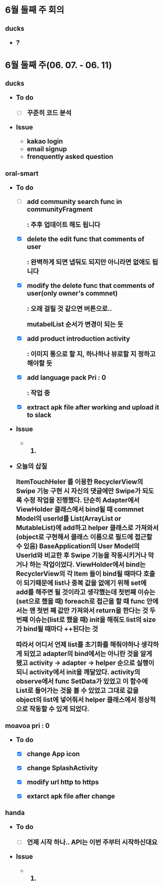 <h1>6월 둘째 주 회의



<h2>ducks

- ?





<h1>6월 둘째 주(06. 07. - 06. 11)





<h2>ducks

- To do

  - [ ] 꾸준히 코드 분석

  

- Issue

  - kakao login
  - email signup
  - frenquently asked question



<h2>oral-smart

- To do

  - [ ] add community search func in communityFragment

    : 추후 업데이트 해도 됩니다

  - [x] delete the edit func that comments of user

    : 완벽하게 되면 냅둬도 되지만 아니라면 없애도 됩니다

  - [x] modify the delete func that comments of user(only owner's commnet) 

    : 오래 걸릴 것 같으면 버튼으로..

    mutabelList 순서가 변경이 되는 듯

  - [x] add product introduction activity

    : 이미지 통으로 할 지, 하나하나 뷰로할 지 정하고 해야할 듯

  - [x] add language pack  Pri : 0

    : 작업 중

  - [x] extract apk file after working and upload it to slack

  

- Issue

  - 1.



- 오늘의 삽질

  ItemTouchHeler 를 이용한 RecyclerView의 Swipe 기능 구현 시 자신의 댓글에만 Swipe가 되도록 수정 작업을 진행했다.
  단순히 Adapter에서 ViewHolder 클래스에서 bind될 때 commnet Model의 userId를 List(ArrayList or MutableList)에 add하고 helper 클래스로 가져와서(object로 구현해서 클래스 이름으로 필드에 접근할 수 있음) BaseApplication의 User Model의 UserId와 비교한 후 Swipe 기능을 작동시키거나 막거나 하는 작업이었다.
  ViewHolder에서 bind는 RecyclerView의 각 Item 들이 bind될 때마다 호출이 되기때문에 list나 중복 값을 없애기 위해 set에 add를 해주면 될 것이라고 생각했는데
  첫번째 이슈는(set으로 했을 때) foreach로 접근을 할 때 func 안에서는 맨 첫번 째 값만 가져와서 return을 한다는 것
  두번째 이슈는(list로 했을 때) init을 해줘도 list의 size가 bind될 때마다 ++된다는 것

  따라서 어디서 언제 list를 초기화를 해줘야하나 생각하게 되었고 adapter의 bind에서는 아니란 것을 알게 됐고 activity -> adapter -> helper 순으로 실행이 되니 activity에서 init을 깨달았다.
  activity의 observe에서 func SetData가 있었고 이 함수에 List<comment>로 들어가는 것을 볼 수 있었고 그대로 값을 object의 list에 넣어줘서 helper 클래스에서 정상적으로 작동할 수 있게 되었다.



<h2>moavoa pri : 0

- To do
  - [x] change App icon
  - [x] change SplashActivity
  - [x] modify url http to https
  - [x] extarct apk file after change



<h2>handa

- To do

  - [ ] 언제 시작 하나.. API는 이번 주부터 시작하신대요

  

- Issue

  - 1.

